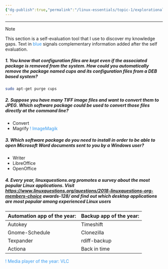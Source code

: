 ```yaml
---
{"dg-publish":true,"permalink":"/linux-essentials/topic-1/explorational-exercises-1-2/","noteIcon":"1"}
---
```


---
> [!NOTE] 
> This section is a self-evaluation tool that I use to discover my knowledge gaps.
Text in <font color="#3399F">blue</font> signals complementary information added after the self evaluation.

##### 1. You know that configuration files are kept even if the associated package is removed from the system. How could you automatically remove the package named cups and its configuration files from a DEB based system? 
```bash
sudo apt-get purge cups
```

##### 2. Suppose you have many TIFF image files and want to convert them to JPEG. Which software package could be used to convert those files directly at the command line? 
- Convert
- Magrify
<font color="#3399F">! ImageMagik</font>

##### 3. Which software package do you need to install in order to be able to open Microsoft Word documents sent to you by a Windows user? 
- Writer
- LibreOffice
- OpenOffice

##### 4. Every year, linuxquestions.org promotes a survey about the most popular Linux applications. Visit https://www.linuxquestions.org/questions/2018-linuxquestions-org-members-choice awards-128/ and find out which desktop applications are most popular among experienced Linux users

| Automation app of the year: | Backup app of the year: |
| --------------------------- | ----------------------- |
| Autokey                     | Timeshift               |
| Gnome-Schedule              | Clonezilla              |
| Texpander                   | rdiff-backup            |
| Actiona                     | Back in time            |

<font color="#3399F">! Media player of the year: VLC</font>